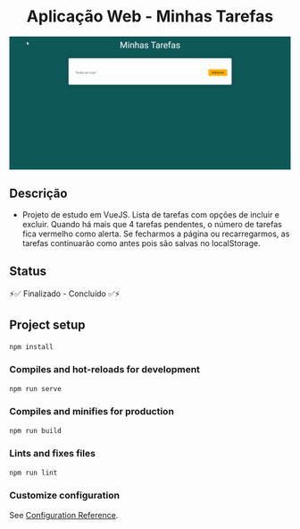 <h1 align="center">Aplicação Web - Minhas Tarefas</h1>

<img align="center" alt="appTarefas.gif" src="./src/assets/appTarefas.gif"/>

## Descrição
- Projeto de estudo em VueJS.
Lista de tarefas com opções de incluir e excluir. Quando há mais que 4 tarefas pendentes, o número de tarefas fica vermelho como alerta. Se fecharmos a página ou recarregarmos, as tarefas continuarão como antes pois são salvas no localStorage.  

## Status

⚡✅  Finalizado - Concluído  ✅⚡


## Project setup
```
npm install
```

### Compiles and hot-reloads for development
```
npm run serve
```

### Compiles and minifies for production
```
npm run build
```

### Lints and fixes files
```
npm run lint
```

### Customize configuration
See [Configuration Reference](https://cli.vuejs.org/config/).

